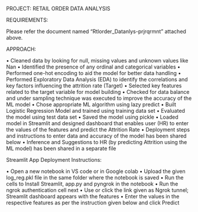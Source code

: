 PROJECT: RETAIL ORDER DATA ANALYSIS 

REQUIREMENTS:

Please refer the document named “Rtlorder_Datanlys-prjrqrmnt” attached above.

APPROACH:

• Cleaned data by looking for null, missing values and unknown values like Nan • Identified the presence of any ordinal and categorical variables • Performed one-hot encoding to aid the model for better data handling • Performed Exploratory Data Analysis (EDA) to identify the correlations and key factors influencing the attrition rate (Target) • Selected key features related to the target variable for model building • Checked for data balance and under sampling technique was executed to improve the accuracy of the ML model • Chose appropriate ML algorithm using lazy predict • Built Logistic Regression Model and trained using training data set • Evaluated the model using test data set • Saved the model using pickle • Loaded model in Streamlit and designed dashboard that enables user (HR) to enter the values of the features and predict the Attrition Rate • Deployment steps and instructions to enter data and accuracy of the model has been shared below • Inference and Suggestions to HR (by predicting Attrition using the ML model) has been shared in a separate file

Streamlit App Deployment Instructions:

• Open a new notebook in VS code or in Google colab • Upload the given log_reg.pkl file in the same folder where the notebook is saved • Run the cells to Install Streamlit, app.py and pyngrok in the notebook • Run the ngrok authentication cell next • Use or click the link given as Ngrok tunnel; Streamlit dashboard appears with the features • Enter the values in the respective features as per the instruction given below and click Predict
